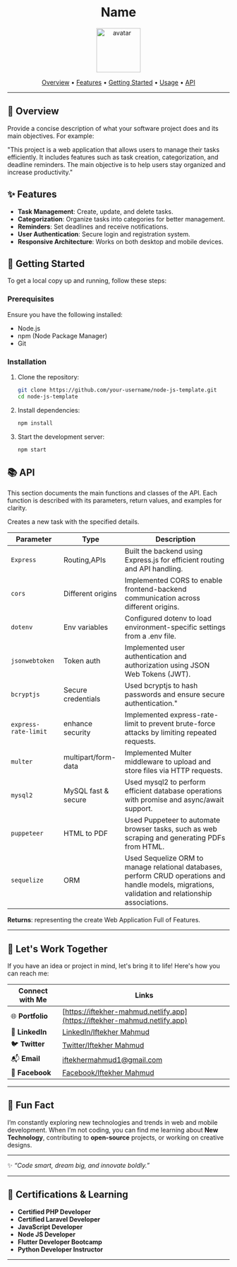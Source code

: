 <div align="center">
    
  # Name
  
  <img src="https://api.dicebear.com/9.x/icons/svg?seed=Midnight&backgroundColor[]&icon=lightbulb" height="100" alt="avatar" />
  
  [Overview](#🎯-overview) •
  [Features](#✨-features) •
  [Getting Started](#🚀-getting-started) •
  [Usage](#📘-usage) •
  [API](#📚-api)
  
  </div>
  
  ---
  
  ## 🎯 Overview
  
  Provide a concise description of what your software project does and its main objectives. For example:
  
  "This project is a web application that allows users to manage their tasks efficiently. It includes features such as task creation, categorization, and deadline reminders. The main objective is to help users stay organized and increase productivity."
  
  ## ✨ Features
  
  - **Task Management**: Create, update, and delete tasks.
  - **Categorization**: Organize tasks into categories for better management.
  - **Reminders**: Set deadlines and receive notifications.
  - **User Authentication**: Secure login and registration system.
  - **Responsive Architecture**: Works on both desktop and mobile devices.
  
  ## 🚀 Getting Started
  
  To get a local copy up and running, follow these steps:
  
  ### Prerequisites
  
  Ensure you have the following installed:
  
  - Node.js
  - npm (Node Package Manager)
  - Git
  
  ### Installation
  
  1. Clone the repository:
  
     ```bash
     git clone https://github.com/your-username/node-js-template.git
     cd node-js-template
     ```
  
  2. Install dependencies:
  
     ```bash
     npm install
     ```
  
  3. Start the development server:
     ```bash
     npm start
     ```
  

  ## 📚 API
  
  This section documents the main functions and classes of the API. Each function is described with its parameters, return values, and examples for clarity.
  
  
  Creates a new task with the specified details.
  
  | Parameter  | Type         | Description                                                        |
  | ---------- | ------       | ---------------------------------------------                      |
  | `Express`  | Routing,APIs | Built the backend using Express.js for efficient routing and API handling.|
  | `cors` |Different origins | Implemented CORS to enable frontend-backend communication across different origins.|
  | `dotenv`  | Env variables      | Configured dotenv to load environment-specific settings from a .env file.|
  | `jsonwebtoken`  | Token auth   | Implemented user authentication and authorization using JSON Web Tokens (JWT).|
  | `bcryptjs`  | Secure credentials | Used bcryptjs to hash passwords and ensure secure authentication." |
  | `express-rate-limit`  | enhance security | Implemented express-rate-limit to prevent brute-force attacks by limiting repeated requests.|
  | `multer`  | multipart/form-data | Implemented Multer middleware to upload and store files via HTTP requests.|
  | `mysql2`  | MySQL fast & secure | Used mysql2 to perform efficient database operations with promise and async/await support.|
  | `puppeteer`  | HTML to PDF | Used Puppeteer to automate browser tasks, such as web scraping and generating PDFs from HTML.|
  | `sequelize`  | ORM | Used Sequelize ORM to manage relational databases, perform CRUD operations and handle models, migrations, validation and relationship associations.|

  **Returns**: representing the create Web Application Full of Features.
  
---

## 💼 **Let's Work Together**  
If you have an idea or project in mind, let's bring it to life! Here's how you can reach me:  

| **Connect with Me**         | **Links**                                                   |  
|-----------------------------|-------------------------------------------------------------|  
| 🌐 **Portfolio**             | [https://iftekher-mahmud.netlify.app](https://iftekher-mahmud.netlify.app) |  
| 💼 **LinkedIn**              | [LinkedIn/Iftekher Mahmud](https://www.linkedin.com/in/iftekhermahmud1/)                                    |  
| 🐦 **Twitter**               | [Twitter/Iftekher Mahmud](https://x.com/iftekher2108)                                     |  
| 📬 **Email**                 | [iftekhermahmud1@gmail.com](mailto:iftekhermahmud1@gmail.com)               |  
| 🎴 **Facebook**                 | [Facebook/Iftekher Mahmud](https://www.facebook.com/mdiftekher.mahmud)               |  

---

## 🚀 **Fun Fact**  
I’m constantly exploring new technologies and trends in web and mobile development. When I’m not coding, you can find me learning about **New Technology**, contributing to **open-source** projects, or working on creative designs.  

---

✨ _“Code smart, dream big, and innovate boldly.”_  

---

## 📄 **Certifications & Learning**  
- **Certified PHP Developer**  
- **Certified Laravel Developer**   
- **JavaScript Developer**
- **Node JS Developer**
- **Flutter Developer Bootcamp**
- **Python Developer Instructor** 

---

